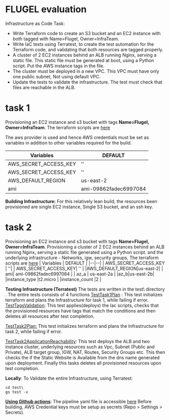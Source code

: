 # FLUGEL evaluation

Infrastructure as Code Task:

 - Write Terraform code to create an S3 bucket and an EC2 instance with both tagged with Name=Flugel, Owner=InfraTeam.
 - Write IaC tests using Terratest, to create the test automation for the Terraform code, and validating that both resources are tagged properly.
 - A cluster of 2 EC2 instances behind an ALB running Nginx, serving a static file. This static file must be generated at boot, using a Python script. Put the AWS instance tags in the file.
 -   The cluster must be deployed in a new VPC. This VPC must have only one public subnet, Not using default VPC.
-   Update the tests to validate the infrastructure. The test must check that files are reachable in the ALB.

# task 1

Provisioning an EC2 instance and s3 bucket with tags **Name=Flugel, Owner=InfraTeam**.
The terraform scripts are [here](https://github.com/giddy87/flugel_test/tree/test1/task1)

The aws provider is used and hence AWS credentials must be set as variables in addition to other variables required for the build.

| Variables | DEFAULT |
|--|--|
| AWS_SECRET_ACCESS_KEY |  ''|
|  AWS_SECRET_ACCESS_KEY| '' |
|AWS_DEFAULT_REGION|us-east-2|
|  ami| ami-09862fadec6997084 |
**Building Infrastructure:**
For this relatively lean build, the resources been provisioned are single EC2 instance, Single S3 bucket, and an ssh key.

# task 2
Provisioning an EC2 instance and s3 bucket with tags **Name=Flugel, Owner=InfraTeam**.
Provisioning a cluster of 2 EC2 instances behind an ALB running Nginx, serving a static file generated using a Python script. and the underlying infrastructure - Networks, igw, security groups, 
The terraform scripts are [here](https://github.com/giddy87/flugel_test/tree/test1/task1)
| Variables | DEFAULT |
|--|--|
| AWS_SECRET_ACCESS_KEY |  ''|
|  AWS_SECRET_ACCESS_KEY| '' |
|AWS_DEFAULT_REGION|us-east-2|
|  ami| ami-09862fadec6997084 |
| az_a | us-east-2a |
|az_b|us-east-2b|
|instance_type  |t2.micro  |
|instance_count  |2  |



**Testing Infrastructure (Terratest)**
The tests are written in the test\ directory .
The entire tests consists of 4 functions
[TestTask1Plan](https://github.com/giddy87/flugel_test/blob/main/test/task1_test.go) : This test initializes terraform and plans the Infrastructure for task 1, while failing if error.
[TestTagsValidation](https://github.com/giddy87/flugel_test/blob/main/test/task1_test.go): This test applies(deploys) the Iac scripts, checks that the provisioned resources have tags that match the conditions and then deletes all resources after test completion.

[TestTask2Plan:](https://github.com/giddy87/flugel_test/blob/main/test/task2_test.go)  This test initializes terraform and plans the Infrastructure for task 2, while failing if error.

[TestTask2ApplicationReachability](https://github.com/giddy87/flugel_test/blob/main/test/task2_test.go): This test deploys the ALB and two instance cluster, underlying resources such as Vpc, Subnet (Public and Private), ALB target group, IGW, NAT, Routes, Security Groups etc.
This then checks the if the Static Website is Available from the dns name generated upon deployment.
Finally this tasks deletes all provisioned resources upon test completion. 


**Locally**:
To Validate the entire Infrastructure, using Terratest:

    cd test\
    go test -v
**[Using Github actions](https://github.com/giddy87/flugel_test/actions)**:
The pipeline yaml file is accessible [here](https://github.com/giddy87/flugel_test/blob/main/.github/workflows/pipeline.yml)
Before building, AWS Credential keys must be setup as secrets (Repo > Settings > Secrets). 
```


